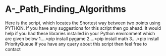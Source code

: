 # A-_Path_Finding_Algorithms
Here is the script, which locates the Shortest way between two points using PYTHON.
If you have any suggestions for this script then go ahead.
It would help if you had these libraries installed in your Python environment which are given below
1....>pip install pygame
2....>pip install math
3....>pip install PriorityQueue
If you have any query about this script then feel free to contact
